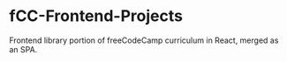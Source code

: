 # fCC-Frontend-Projects
 Frontend library portion of freeCodeCamp curriculum in React, merged as an SPA.
